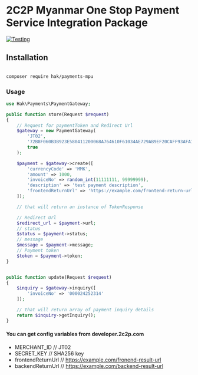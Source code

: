 # 2C2P Myanmar One Stop Payment Service Integration Package

[![Testing](https://github.com/hakhant21/gateway-myanmar/actions/workflows/main.yml/badge.svg?branch=master&event=push)](https://github.com/hakhant21/payments-mpu/actions/workflows/main.yml)

## Installation
```bash

composer require hak/payments-mpu

```
### Usage 

```php
use Hak\Payments\PaymentGateway;

public function store(Request $request)
{
    // Request for paymentToken and Redirect Url
    $gateway = new PaymentGateway(
        'JT02',
        '72B8F060B3B923E580411200068A764610F61034AE729AB9EF20CAFF93AFA1B9',
        true
    );

    $payment = $gateway->create([
        'currencyCode' => 'MMK',
        'amount' => 1000,
        'invoiceNo' => random_int(11111111, 99999999),
        'description' => 'test payment description',
        'frontendReturnUrl' => 'https://example.com/frontend-return-url'
    ]);

    // that will return an instance of TokenResponse

    // Redirect Url
    $redirect_url = $payment->url;
    // status
    $status = $payment->status;
    // message
    $message = $payment->message;
    // Payment token
    $token = $payment->token;
}
```

```php

public function update(Request $request)
{
    $inquiry = $gateway->inquiry([
        'invoiceNo' => '000024252314'
    ]);

    // that will return array of payment inquiry details
    return $inquiry->getInquiry();
}

```

#### You can get config variables from developer.2c2p.com 
  * MERCHANT_ID // JT02 
  * SECRET_KEY // SHA256 key
  * frontendReturnUrl // https://example.com/fronend-result-url
  * backendReturnUrl // https://example.com/backend-result-url

